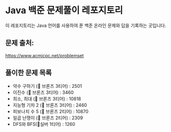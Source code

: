 # Java 백준 문제풀이 레포지토리

이 레포지토리는 Java 언어를 사용하여 푼 백준 온라인 문제와 답을 기록하는 곳입니다.

## 문제 출처:

https://www.acmicpc.net/problemset

## 풀이한 문제 목록
- 약수 구하기 (🥉 브론즈 3티어) : 2501
- 이진수 (🥉 브론즈 3티어) : 3460
- 최소, 최대 (🥉 브론즈 3티어) : 10818
- 지능형 기차 2 (🥉 브론즈 3티어) : 2460
- 피보나치 수 5 (🥉 브론즈 2티어) : 10870
- 일곱 난쟁이 (🥉 브론즈 2티어) : 2309
- DFS와 BFS(🥈실버 1티어) : 1260
